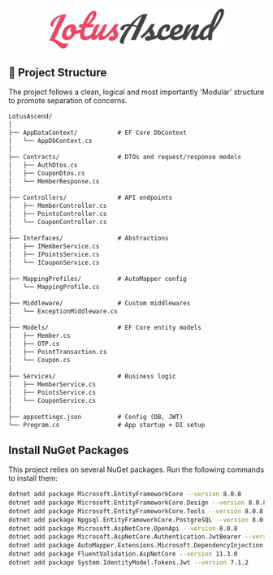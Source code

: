 <p align="center">
  <a href="https://github.com/pankaj085/LotusAscend">
    <img src="/assets/LotusAscend_Logo.svg" alt="LotusLedger" width="350"/>
  </a>
</p>
 
 ## 📂 Project Structure

The project follows a clean, logical and most importantly 'Modular' structure to promote separation of concerns.

```plaintext
LotusAscend/
│
├── AppDataContext/           # EF Core DbContext
│   └── AppDbContext.cs
│
├── Contracts/                # DTOs and request/response models
│   ├── AuthDtos.cs
│   ├── CouponDtos.cs
│   └── MemberResponse.cs   
│
├── Controllers/              # API endpoints
│   ├── MemberController.cs
│   ├── PointsController.cs
│   └── CouponController.cs
│
├── Interfaces/               # Abstractions
│   ├── IMemberService.cs
│   ├── IPointsService.cs
│   └── ICouponService.cs
│
├── MappingProfiles/          # AutoMapper config
│   └── MappingProfile.cs
│
├── Middleware/               # Custom middlewares
│   └── ExceptionMiddleware.cs
│
├── Models/                   # EF Core entity models
│   ├── Member.cs
│   ├── OTP.cs
│   ├── PointTransaction.cs
│   └── Coupon.cs
│
├── Services/                 # Business logic
│   ├── MemberService.cs
│   ├── PointsService.cs
│   └── CouponService.cs
│
├── appsettings.json          # Config (DB, JWT)
└── Program.cs                # App startup + DI setup
```

## Install NuGet Packages
This project relies on several NuGet packages. Run the following commands to install them:

```bash
dotnet add package Microsoft.EntityFrameworkCore --version 8.0.8
dotnet add package Microsoft.EntityFrameworkCore.Design --version 8.0.8
dotnet add package Microsoft.EntityFrameworkCore.Tools --version 8.0.8
dotnet add package Npgsql.EntityFrameworkCore.PostgreSQL --version 8.0.8
dotnet add package Microsoft.AspNetCore.OpenApi --version 8.0.8         
dotnet add package Microsoft.AspNetCore.Authentication.JwtBearer --version 8.0.8
dotnet add package AutoMapper.Extensions.Microsoft.DependencyInjection --version 12.0.1
dotnet add package FluentValidation.AspNetCore --version 11.3.0
dotnet add package System.IdentityModel.Tokens.Jwt --version 7.1.2
```
